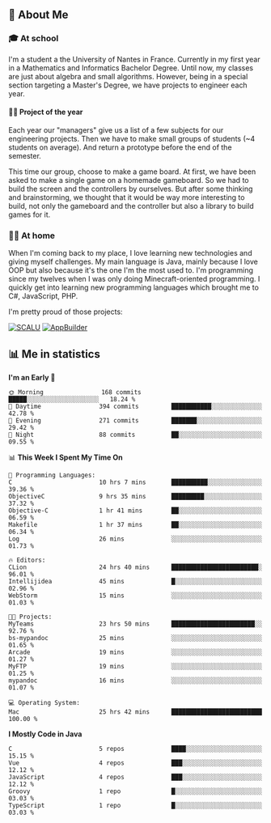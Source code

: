 ## 👀 About Me

### 🎓 At school

I'm a student a the University of Nantes in France. Currently in my first year in a Mathematics and Informatics Bachelor Degree. Until now, my classes are just about algebra and small algorithms. However, being in a special section targeting a Master's Degree, we have projects to engineer each year. 

#### 🔧🔬 Project of the year

Each year our "managers" give us a list of a few subjects for our engineering projects. Then we have to make small groups of students (~4 students on average). And return a prototype before the end of the semester.

This time our group, choose to make a game board. At first, we have been asked to make a single game on a homemade gameboard. So we had to build the screen and the controllers by ourselves. 
But after some thinking and brainstorming, we thought that it would be way more interesting to build, not only the gameboard and the controller but also a library to build games for it.

### 👨‍💻 At home

When I'm coming back to my place, I love learning new technologies and giving myself challenges. My main language is Java, mainly because I love OOP but also because it's the one I'm the most used to. I'm programming since my twelves when I was only doing Minecraft-oriented programming.  I quickly get into learning new programming languages which brought me to C#, JavaScript, PHP. 

I'm pretty proud of those projects:

[![SCALU](https://github-readme-stats.vercel.app/api/pin?username=renardfute&repo=SCALU)](https://github.com/renardfute/scalu)
[![AppBuilder](https://github-readme-stats.vercel.app/api/pin?username=pulsedev2&repo=AppBuilder)](https://github.com/pulsedev2/AppBuilder)

## 📊 Me in statistics
<!--START_SECTION:waka-->
**I'm an Early 🐤** 

```text
🌞 Morning                168 commits         █████░░░░░░░░░░░░░░░░░░░░   18.24 % 
🌆 Daytime                394 commits         ███████████░░░░░░░░░░░░░░   42.78 % 
🌃 Evening                271 commits         ███████░░░░░░░░░░░░░░░░░░   29.42 % 
🌙 Night                  88 commits          ██░░░░░░░░░░░░░░░░░░░░░░░   09.55 % 
```


📊 **This Week I Spent My Time On** 

```text
💬 Programming Languages: 
C                        10 hrs 7 mins       ██████████░░░░░░░░░░░░░░░   39.36 % 
ObjectiveC               9 hrs 35 mins       █████████░░░░░░░░░░░░░░░░   37.32 % 
Objective-C              1 hr 41 mins        ██░░░░░░░░░░░░░░░░░░░░░░░   06.59 % 
Makefile                 1 hr 37 mins        ██░░░░░░░░░░░░░░░░░░░░░░░   06.34 % 
Log                      26 mins             ░░░░░░░░░░░░░░░░░░░░░░░░░   01.73 % 

🔥 Editors: 
CLion                    24 hrs 40 mins      ████████████████████████░   96.01 % 
Intellijidea             45 mins             █░░░░░░░░░░░░░░░░░░░░░░░░   02.96 % 
WebStorm                 15 mins             ░░░░░░░░░░░░░░░░░░░░░░░░░   01.03 % 

🐱‍💻 Projects: 
MyTeams                  23 hrs 50 mins      ███████████████████████░░   92.76 % 
bs-mypandoc              25 mins             ░░░░░░░░░░░░░░░░░░░░░░░░░   01.65 % 
Arcade                   19 mins             ░░░░░░░░░░░░░░░░░░░░░░░░░   01.27 % 
MyFTP                    19 mins             ░░░░░░░░░░░░░░░░░░░░░░░░░   01.25 % 
mypandoc                 16 mins             ░░░░░░░░░░░░░░░░░░░░░░░░░   01.07 % 

💻 Operating System: 
Mac                      25 hrs 42 mins      █████████████████████████   100.00 % 
```

**I Mostly Code in Java** 

```text
C                        5 repos             ████░░░░░░░░░░░░░░░░░░░░░   15.15 % 
Vue                      4 repos             ███░░░░░░░░░░░░░░░░░░░░░░   12.12 % 
JavaScript               4 repos             ███░░░░░░░░░░░░░░░░░░░░░░   12.12 % 
Groovy                   1 repo              █░░░░░░░░░░░░░░░░░░░░░░░░   03.03 % 
TypeScript               1 repo              █░░░░░░░░░░░░░░░░░░░░░░░░   03.03 % 
```




<!--END_SECTION:waka-->
